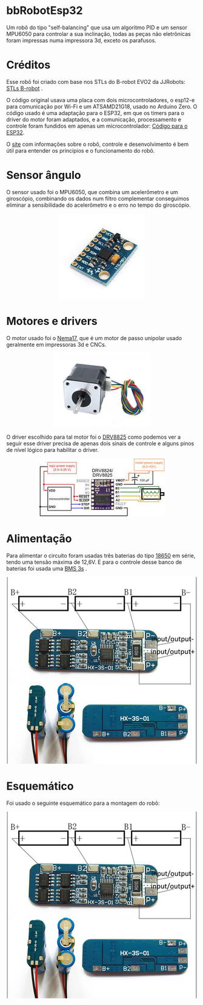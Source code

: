 # bbRobotEsp32
Um robô do tipo "self-balancing" que usa um algoritmo PID e um sensor MPU6050 para controlar a sua inclinação, todas as peças não eletrônicas foram impressas numa impressora 3d, exceto os parafusos.
# Créditos
Esse robô foi criado com base nos STLs do B-robot EVO2 da JJRobots: [STLs B-robot](https://www.thingiverse.com/thing:2306541) .

O código original usava uma placa com dois microcontroladores, o esp12-e para comunicação por Wi-Fi e um ATSAMD21G18, usado no Arduino Zero. O código usado é uma adaptação para o ESP32, em que os timers para o driver do motor foram adaptados, e a comunicação, processamento e controle foram fundidos em apenas um microcontrolador: [Código para o ESP32](https://github.com/ghmartin77/B-ROBOT_EVO2_ESP32).

O [site](https://www.jjrobots.com/much-more-than-a-self-balancing-robot/) com informações sobre o robô, controle e desenvolvimento é bem útil para entender os princípios e o funcionamento do robô. 

# Sensor ângulo
O sensor usado foi o MPU6050, que combina um acelerômetro e um giroscópio, combinando os dados num filtro complementar conseguimos eliminar a sensibilidade do acelerômetro e o erro no tempo do giroscópio.

<p align="center">
  <img src="https://github.com/JoaoYukio/bbRobotEsp32/blob/main/Mpu6050.jfif">
  
 # Motores e drivers
 O motor usado foi o [Nema17](https://www.curtocircuito.com.br/motor-de-passo-nema-17-4-8-kgf-cm-1-0a.html), que é um motor de passo unipolar usado geralmente em impressoras 3d e CNCs.
 
<p align="center">
  <img src="https://github.com/JoaoYukio/bbRobotEsp32/blob/main/nema17.jfif">

 O driver escolhido para tal motor foi o [DRV8825](https://www.curtocircuito.com.br/catalog/product/view/id/602/s/driver-motor-passo-drv8825/) como podemos ver a seguir esse driver precisa de apenas dois sinais de controle e alguns pinos de nível lógico para habilitar o driver.

<p align="center">
  <img src="https://github.com/JoaoYukio/bbRobotEsp32/blob/main/drv8825_pinout.jfif">
 
 # Alimentação
 Para alimentar o circuito foram usadas três baterias do tipo [18650](https://produto.mercadolivre.com.br/MLB-1180892186-bateria-18650-samsung-22p-original-2200mah-kit-4-_JM?matt_tool=87716990&matt_word=&matt_source=google&matt_campaign_id=12413740998&matt_ad_group_id=119070072438&matt_match_type=&matt_network=g&matt_device=c&matt_creative=500702333978&matt_keyword=&matt_ad_position=&matt_ad_type=pla&matt_merchant_id=286070357&matt_product_id=MLB1180892186&matt_product_partition_id=337120033364&matt_target_id=pla-337120033364&gclid=Cj0KCQjw6-SDBhCMARIsAGbI7UikUZ_6_U8vLhcKe0_e3_CLAEMUrqb8R12e0rYv31URLC03qVRrQAsaAkiAEALw_wcB) em série, tendo uma tensão máxima de 12,6V. E para o controle desse banco de baterias foi usada uma [BMS 3s](https://www.curtocircuito.com.br/catalog/product/view/id/1460/s/carregador-de-bateria-li-ion-protecao-bms-3s-10a/) .
  
<p align="center">
  <img src="https://github.com/JoaoYukio/bbRobotEsp32/blob/main/Baterias.jpg">
  
  # Esquemático
  Foi usado o seguinte esquemático para a montagem do robô:
  <p align="center">
  <img src="https://github.com/JoaoYukio/bbRobotEsp32/blob/main/Baterias.jpg">
